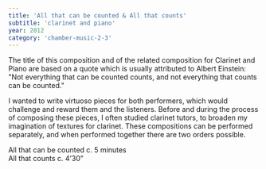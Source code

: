 ```yaml
---
title: 'All that can be counted & All that counts'
subtitle: 'clarinet and piano'
year: 2012
category: 'chamber-music-2-3'
---
```


The title of this composition and of the related composition for Clarinet and Piano are based on a quote which is usually attributed to Albert Einstein: "Not everything that can be counted counts, and not everything that counts can be counted."

I wanted to write virtuoso pieces for both performers, which would challenge and reward them and the listeners. Before and during the process of composing these pieces, I often studied clarinet tutors, to broaden my imagination of textures for clarinet. These compositions can be performed separately, and when performed together there are two orders possible.

All that can be counted c. 5 minutes  
All that counts c. 4’30”